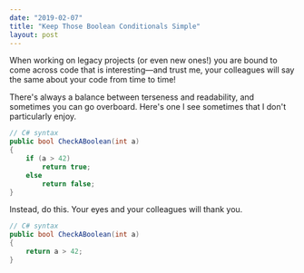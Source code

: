 ```yaml
---
date: "2019-02-07"
title: "Keep Those Boolean Conditionals Simple"
layout: post
---
```


When working on legacy projects (or even new ones!) you are bound to come across code that is interesting—and trust me, your colleagues will say the same about your code from time to time!

There's always a balance between terseness and readability, and sometimes you can go overboard. Here's one I see sometimes that I don't particularly enjoy.

```csharp
// C# syntax
public bool CheckABoolean(int a)
{
    if (a > 42)
        return true;
    else
        return false;
}
```

Instead, do this. Your eyes and your colleagues will thank you.

```csharp
// C# syntax
public bool CheckABoolean(int a)
{
    return a > 42;
}
```
